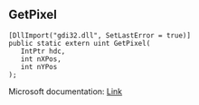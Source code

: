## GetPixel

```
[DllImport("gdi32.dll", SetLastError = true)]
public static extern uint GetPixel(
   IntPtr hdc,
   int nXPos,
   int nYPos
);
```

Microsoft documentation: [Link](https://docs.microsoft.com/en-us/windows/win32/api/wingdi/nf-wingdi-getpixel)
